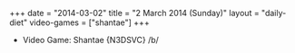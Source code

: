 +++
date = "2014-03-02"
title = "2 March 2014 (Sunday)"
layout = "daily-diet"
video-games = ["shantae"]
+++


* Video Game: Shantae {N3DSVC} /b/